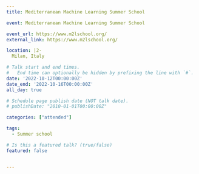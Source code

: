 ```yaml
---
title: Mediterranean Machine Learning Summer School

event: Mediterranean Machine Learning Summer School

event_url: https://www.m2lschool.org/
external_link: https://www.m2lschool.org/

location: |2-
  Milan, Italy

# Talk start and end times.
#   End time can optionally be hidden by prefixing the line with `#`.
date: '2022-10-12T00:00:00Z'
date_end: '2022-10-16T00:00:00Z'
all_day: true

# Schedule page publish date (NOT talk date).
# publishDate: "2010-01-01T00:00:00Z"

categories: ["attended"]

tags:
  - Summer school

# Is this a featured talk? (true/false)
featured: false


---
```

